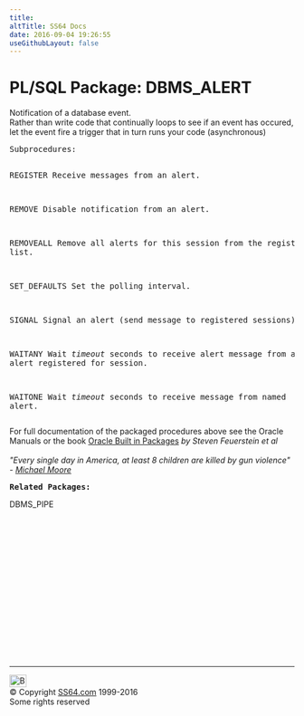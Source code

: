 ```yaml
---
title:
altTitle: SS64 Docs
date: 2016-09-04 19:26:55
useGithubLayout: false
---
```

<!-- #BeginLibraryItem "/Library/head_orapack.lbi" --><!-- #EndLibraryItem --><h1>PL/SQL Package: DBMS_ALERT</h1> 
<p>Notification of a database event.<br>
Rather than write code that continually loops to see if an event has occured, let the event fire a trigger that in turn runs your code (asynchronous) </p>
<pre>Subprocedures:

REGISTER     Receive messages from an alert. 

REMOVE       Disable notification from an alert. 

REMOVEALL    Remove all alerts for this session
             from the registration list. 

SET_DEFAULTS Set the polling interval. 

SIGNAL       Signal an alert (send message to registered sessions). 

WAITANY      Wait <i>timeout</i> seconds to receive alert message
             from an alert registered for session. 

WAITONE      Wait <i>timeout</i> seconds to receive message
             from named alert. 
</pre>
<p>For full documentation of the packaged procedures above see the Oracle Manuals
or the book <a href="../links/orasqllinks.html">Oracle Built in Packages</a> <i>by Steven Feuerstein et al</i><br>
  <i><br>
  "Every single day in America, at least 8 children are killed by gun violence" 
  - <a href="http://www.michaelmoore.com/">Michael 
  Moore</a></i> 
</p><pre><span class="body"><b>Related Packages:</b></span> </pre>
<p>DBMS_PIPE</p><!-- #BeginLibraryItem "/Library/foot_ora.lbi" --><p>
<!-- oracle-footer -->
<ins class="adsbygoogle" style="display:inline-block;width:300px;height:250px" data-ad-client="ca-pub-6140977852749469" data-ad-slot="4275490898"></ins>
<script>
(adsbygoogle = window.adsbygoogle || []).push({});
</script></p>
<hr>
<div id="bl" class="footer"><a href="DBMS_ALERT.html#"><img src="../images/top.png" width="30" height="22" alt="Back to the Top"></a></div>
<div id="br" class="footer, tagline">© Copyright <a href="../index.html">SS64.com</a> 1999-2016<br>
Some rights reserved</div><!-- #EndLibraryItem -->

